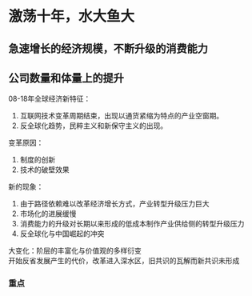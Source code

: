 # 激荡十年，水大鱼大  
## 急速增长的经济规模，不断升级的消费能力  
## 公司数量和体量上的提升  
08-18年全球经济新特征：  
1. 互联网技术变革周期结束，出现以通货紧缩为特点的产业空窗期。  
2. 反全球化趋势，民粹主义和新保守主义的出现。  

变革原因：  
1. 制度的创新  
2. 技术的破壁效果  
  
新的现象：  
1. 由于路径依赖难以改革经济增长方式，产业转型升级压力巨大  
2. 市场化的进展缓慢
3. 消费能力的升级对长期以来形成的低成本制作产业供给侧的转型升级压力
4. 反全球化与中国崛起的冲突

大变化：阶层的丰富化与价值观的多样衍变  
开始反省发展产生的代价，改革进入深水区，旧共识的瓦解而新共识未形成  
### 重点
